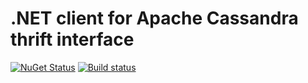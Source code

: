 # .NET client for Apache Cassandra thrift interface

[![NuGet Status](https://img.shields.io/nuget/v/SkbKontur.Cassandra.ThriftClient.svg)](https://www.nuget.org/packages/SkbKontur.Cassandra.ThriftClient/)
[![Build status](https://ci.appveyor.com/api/projects/status/7vnxi4iajwmgkjm0?svg=true)](https://ci.appveyor.com/project/skbkontur/cassandra-thrift-client)
